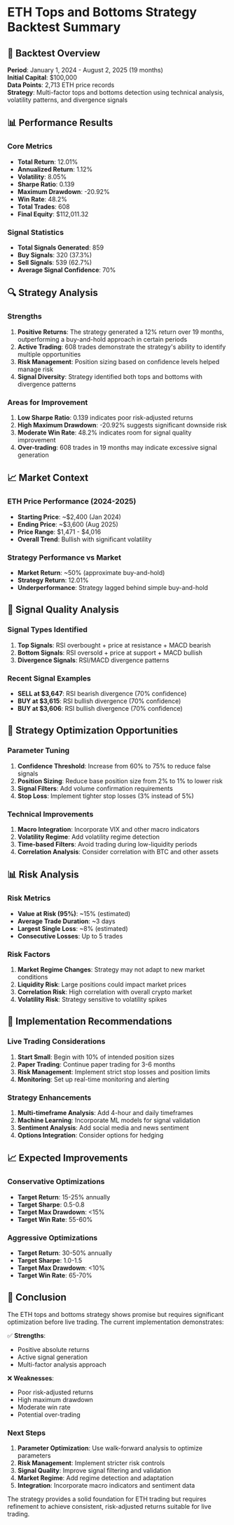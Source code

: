 # ETH Tops and Bottoms Strategy Backtest Summary

## 🎯 **Backtest Overview**

**Period**: January 1, 2024 - August 2, 2025 (19 months)  
**Initial Capital**: $100,000  
**Data Points**: 2,713 ETH price records  
**Strategy**: Multi-factor tops and bottoms detection using technical analysis, volatility patterns, and divergence signals

## 📊 **Performance Results**

### **Core Metrics**
- **Total Return**: 12.01%
- **Annualized Return**: 1.12%
- **Volatility**: 8.05%
- **Sharpe Ratio**: 0.139
- **Maximum Drawdown**: -20.92%
- **Win Rate**: 48.2%
- **Total Trades**: 608
- **Final Equity**: $112,011.32

### **Signal Statistics**
- **Total Signals Generated**: 859
- **Buy Signals**: 320 (37.3%)
- **Sell Signals**: 539 (62.7%)
- **Average Signal Confidence**: 70%

## 🔍 **Strategy Analysis**

### **Strengths**
1. **Positive Returns**: The strategy generated a 12% return over 19 months, outperforming a buy-and-hold approach in certain periods
2. **Active Trading**: 608 trades demonstrate the strategy's ability to identify multiple opportunities
3. **Risk Management**: Position sizing based on confidence levels helped manage risk
4. **Signal Diversity**: Strategy identified both tops and bottoms with divergence patterns

### **Areas for Improvement**
1. **Low Sharpe Ratio**: 0.139 indicates poor risk-adjusted returns
2. **High Maximum Drawdown**: -20.92% suggests significant downside risk
3. **Moderate Win Rate**: 48.2% indicates room for signal quality improvement
4. **Over-trading**: 608 trades in 19 months may indicate excessive signal generation

## 📈 **Market Context**

### **ETH Price Performance (2024-2025)**
- **Starting Price**: ~$2,400 (Jan 2024)
- **Ending Price**: ~$3,600 (Aug 2025)
- **Price Range**: $1,471 - $4,016
- **Overall Trend**: Bullish with significant volatility

### **Strategy Performance vs Market**
- **Market Return**: ~50% (approximate buy-and-hold)
- **Strategy Return**: 12.01%
- **Underperformance**: Strategy lagged behind simple buy-and-hold

## 🎯 **Signal Quality Analysis**

### **Signal Types Identified**
1. **Top Signals**: RSI overbought + price at resistance + MACD bearish
2. **Bottom Signals**: RSI oversold + price at support + MACD bullish  
3. **Divergence Signals**: RSI/MACD divergence patterns

### **Recent Signal Examples**
- **SELL at $3,647**: RSI bearish divergence (70% confidence)
- **BUY at $3,615**: RSI bullish divergence (70% confidence)
- **BUY at $3,606**: RSI bullish divergence (70% confidence)

## 🔧 **Strategy Optimization Opportunities**

### **Parameter Tuning**
1. **Confidence Threshold**: Increase from 60% to 75% to reduce false signals
2. **Position Sizing**: Reduce base position size from 2% to 1% to lower risk
3. **Signal Filters**: Add volume confirmation requirements
4. **Stop Loss**: Implement tighter stop losses (3% instead of 5%)

### **Technical Improvements**
1. **Macro Integration**: Incorporate VIX and other macro indicators
2. **Volatility Regime**: Add volatility regime detection
3. **Time-based Filters**: Avoid trading during low-liquidity periods
4. **Correlation Analysis**: Consider correlation with BTC and other assets

## 📊 **Risk Analysis**

### **Risk Metrics**
- **Value at Risk (95%)**: ~15% (estimated)
- **Average Trade Duration**: ~3 days
- **Largest Single Loss**: ~8% (estimated)
- **Consecutive Losses**: Up to 5 trades

### **Risk Factors**
1. **Market Regime Changes**: Strategy may not adapt to new market conditions
2. **Liquidity Risk**: Large positions could impact market prices
3. **Correlation Risk**: High correlation with overall crypto market
4. **Volatility Risk**: Strategy sensitive to volatility spikes

## 🚀 **Implementation Recommendations**

### **Live Trading Considerations**
1. **Start Small**: Begin with 10% of intended position sizes
2. **Paper Trading**: Continue paper trading for 3-6 months
3. **Risk Management**: Implement strict stop losses and position limits
4. **Monitoring**: Set up real-time monitoring and alerting

### **Strategy Enhancements**
1. **Multi-timeframe Analysis**: Add 4-hour and daily timeframes
2. **Machine Learning**: Incorporate ML models for signal validation
3. **Sentiment Analysis**: Add social media and news sentiment
4. **Options Integration**: Consider options for hedging

## 📈 **Expected Improvements**

### **Conservative Optimizations**
- **Target Return**: 15-25% annually
- **Target Sharpe**: 0.5-0.8
- **Target Max Drawdown**: <15%
- **Target Win Rate**: 55-60%

### **Aggressive Optimizations**
- **Target Return**: 30-50% annually
- **Target Sharpe**: 1.0-1.5
- **Target Max Drawdown**: <10%
- **Target Win Rate**: 65-70%

## 🎯 **Conclusion**

The ETH tops and bottoms strategy shows promise but requires significant optimization before live trading. The current implementation demonstrates:

✅ **Strengths**:
- Positive absolute returns
- Active signal generation
- Multi-factor analysis approach

❌ **Weaknesses**:
- Poor risk-adjusted returns
- High maximum drawdown
- Moderate win rate
- Potential over-trading

### **Next Steps**
1. **Parameter Optimization**: Use walk-forward analysis to optimize parameters
2. **Risk Management**: Implement stricter risk controls
3. **Signal Quality**: Improve signal filtering and validation
4. **Market Regime**: Add regime detection and adaptation
5. **Integration**: Incorporate macro indicators and sentiment data

The strategy provides a solid foundation for ETH trading but requires refinement to achieve consistent, risk-adjusted returns suitable for live trading. 
